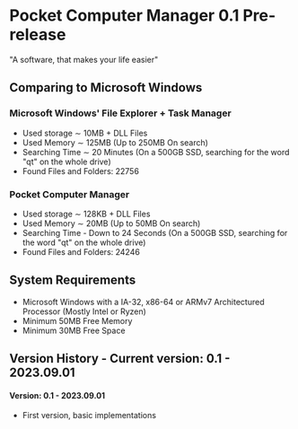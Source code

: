 # Pocket Computer Manager 0.1 Pre-release
"A software, that makes your life easier"
## Comparing to Microsoft Windows
### Microsoft Windows' File Explorer + Task Manager
- Used storage ∼ 10MB + DLL Files
- Used Memory  ∼ 125MB (Up to 250MB On search)
- Searching Time ∼ 20 Minutes (On a 500GB SSD, searching for the word "qt" on the whole drive)
- Found Files and Folders: 22756
### Pocket Computer Manager
- Used storage ∼ 128KB + DLL Files
- Used Memory  ∼ 20MB (Up to 50MB On search)
- Searching Time - Down to 24 Seconds (On a 500GB SSD, searching for the word "qt" on the whole drive)
- Found Files and Folders: 24246
## System Requirements
- Microsoft Windows with a IA-32, x86-64 or ARMv7 Architectured Processor (Mostly Intel or Ryzen)
- Minimum 50MB Free Memory
- Minimum 30MB Free Space
## Version History - Current version: 0.1 - 2023.09.01
#### Version: 0.1 - 2023.09.01
  - First version, basic implementations
